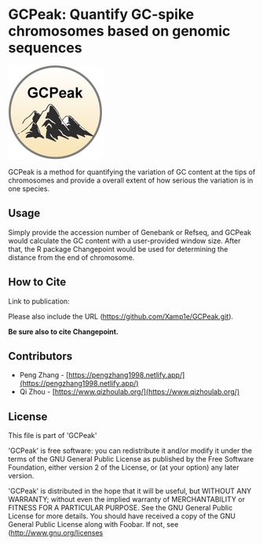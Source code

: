 # GCPeak: Quantify GC-spike chromosomes based on genomic sequences #

![alt text](https://github.com/Xamp1e/GCPeak/blob/main/icon.png)

GCPeak is a method for quantifying the variation of GC content at the tips of chromosomes and provide a overall extent of how serious the variation is in one species.

## Usage ##

Simply provide the accession number of Genebank or Refseq, and GCPeak would calculate the GC content with a user-provided window size. After that, the R package Changepoint would be used for determining the distance from the end of chromosome.

## How to Cite ##

Link to publication: 

Please also include the URL (https://github.com/Xamp1e/GCPeak.git).

**Be sure also to cite Changepoint.** 

## Contributors ##

* Peng Zhang - [https://pengzhang1998.netlify.app/](https://pengzhang1998.netlify.app/)
* Qi Zhou - [https://www.qizhoulab.org/](https://www.qizhoulab.org/)

## License ##

This file is part of 'GCPeak'

'GCPeak' is free software: you can redistribute it and/or modify it under the terms of the GNU General Public License as published by the Free Software Foundation, either version 2 of the License, or (at your option) any later version.

'GCPeak' is distributed in the hope that it will be useful, but WITHOUT ANY WARRANTY; without even the implied warranty of MERCHANTABILITY or FITNESS FOR A PARTICULAR PURPOSE.  See the GNU General Public License for more details. You should have received a copy of the GNU General Public License along with Foobar.  If not, see (http://www.gnu.org/licenses

